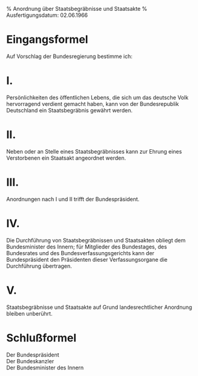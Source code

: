% Anordnung über Staatsbegräbnisse und Staatsakte
% Ausfertigungsdatum: 02.06.1966
 
# Eingangsformel

Auf Vorschlag der Bundesregierung bestimme ich:

# I.

Persönlichkeiten des öffentlichen Lebens, die sich um das deutsche Volk hervorragend verdient gemacht haben, kann von der Bundesrepublik Deutschland ein Staatsbegräbnis gewährt werden.

# II.

Neben oder an Stelle eines Staatsbegräbnisses kann zur Ehrung eines Verstorbenen ein Staatsakt angeordnet werden.

# III.

Anordnungen nach I und II trifft der Bundespräsident.

# IV.

Die Durchführung von Staatsbegräbnissen und Staatsakten obliegt dem Bundesminister des Innern; für Mitglieder des Bundestages, des Bundesrates und des Bundesverfassungsgerichts kann der Bundespräsident den Präsidenten dieser Verfassungsorgane die Durchführung übertragen.

# V.

Staatsbegräbnisse und Staatsakte auf Grund landesrechtlicher Anordnung bleiben unberührt.

# Schlußformel

Der Bundespräsident  
Der Bundeskanzler  
Der Bundesminister des Innern
